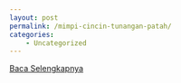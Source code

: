 ```yaml
---
layout: post
permalink: /mimpi-cincin-tunangan-patah/
categories:
    - Uncategorized
---
```


[Baca Selengkapnya](/02)
